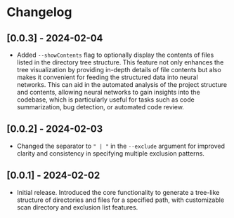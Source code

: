 # Changelog

## [0.0.3] - 2024-02-04

- Added `--showContents` flag to optionally display the contents of files listed in the directory tree structure. This feature not only enhances the tree visualization by providing in-depth details of file contents but also makes it convenient for feeding the structured data into neural networks. This can aid in the automated analysis of the project structure and contents, allowing neural networks to gain insights into the codebase, which is particularly useful for tasks such as code summarization, bug detection, or automated code review.

## [0.0.2] - 2024-02-03

- Changed the separator to `" | "` in the `--exclude` argument for improved clarity and consistency in specifying multiple exclusion patterns.

## [0.0.1] - 2024-02-02

- Initial release. Introduced the core functionality to generate a tree-like structure of directories and files for a specified path, with customizable scan directory and exclusion list features.
